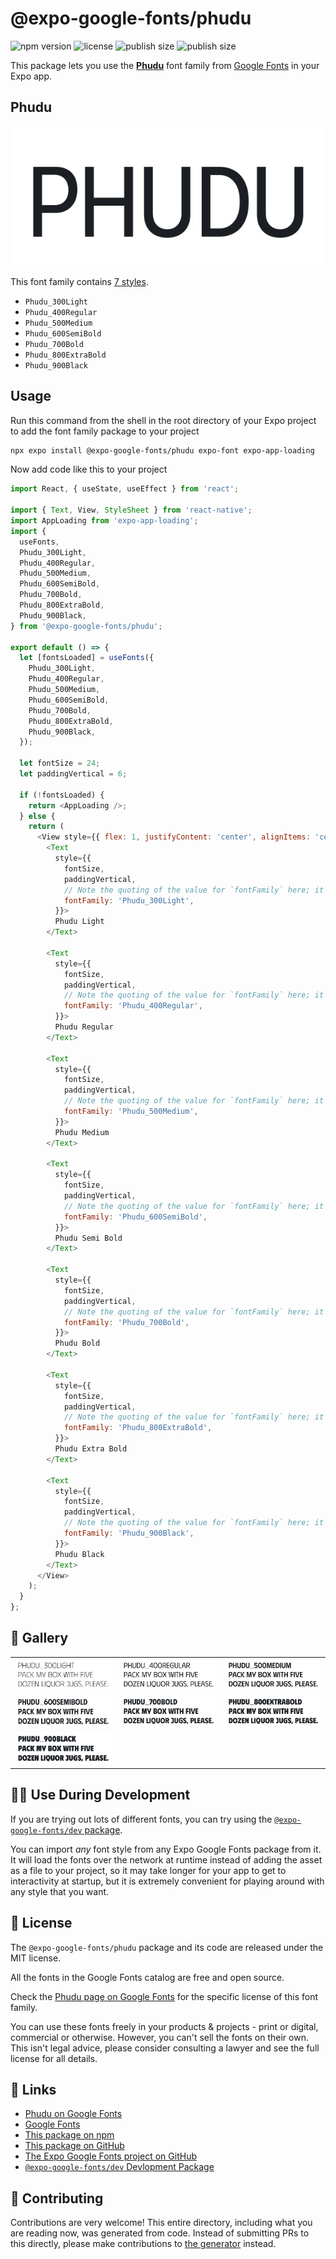 # @expo-google-fonts/phudu

![npm version](https://flat.badgen.net/npm/v/@expo-google-fonts/phudu)
![license](https://flat.badgen.net/github/license/expo/google-fonts)
![publish size](https://flat.badgen.net/packagephobia/install/@expo-google-fonts/phudu)
![publish size](https://flat.badgen.net/packagephobia/publish/@expo-google-fonts/phudu)

This package lets you use the [**Phudu**](https://fonts.google.com/specimen/Phudu) font family from [Google Fonts](https://fonts.google.com/) in your Expo app.

## Phudu

![Phudu](./font-family.png)

This font family contains [7 styles](#-gallery).

- `Phudu_300Light`
- `Phudu_400Regular`
- `Phudu_500Medium`
- `Phudu_600SemiBold`
- `Phudu_700Bold`
- `Phudu_800ExtraBold`
- `Phudu_900Black`

## Usage

Run this command from the shell in the root directory of your Expo project to add the font family package to your project
```sh
npx expo install @expo-google-fonts/phudu expo-font expo-app-loading
```

Now add code like this to your project
```js
import React, { useState, useEffect } from 'react';

import { Text, View, StyleSheet } from 'react-native';
import AppLoading from 'expo-app-loading';
import {
  useFonts,
  Phudu_300Light,
  Phudu_400Regular,
  Phudu_500Medium,
  Phudu_600SemiBold,
  Phudu_700Bold,
  Phudu_800ExtraBold,
  Phudu_900Black,
} from '@expo-google-fonts/phudu';

export default () => {
  let [fontsLoaded] = useFonts({
    Phudu_300Light,
    Phudu_400Regular,
    Phudu_500Medium,
    Phudu_600SemiBold,
    Phudu_700Bold,
    Phudu_800ExtraBold,
    Phudu_900Black,
  });

  let fontSize = 24;
  let paddingVertical = 6;

  if (!fontsLoaded) {
    return <AppLoading />;
  } else {
    return (
      <View style={{ flex: 1, justifyContent: 'center', alignItems: 'center' }}>
        <Text
          style={{
            fontSize,
            paddingVertical,
            // Note the quoting of the value for `fontFamily` here; it expects a string!
            fontFamily: 'Phudu_300Light',
          }}>
          Phudu Light
        </Text>

        <Text
          style={{
            fontSize,
            paddingVertical,
            // Note the quoting of the value for `fontFamily` here; it expects a string!
            fontFamily: 'Phudu_400Regular',
          }}>
          Phudu Regular
        </Text>

        <Text
          style={{
            fontSize,
            paddingVertical,
            // Note the quoting of the value for `fontFamily` here; it expects a string!
            fontFamily: 'Phudu_500Medium',
          }}>
          Phudu Medium
        </Text>

        <Text
          style={{
            fontSize,
            paddingVertical,
            // Note the quoting of the value for `fontFamily` here; it expects a string!
            fontFamily: 'Phudu_600SemiBold',
          }}>
          Phudu Semi Bold
        </Text>

        <Text
          style={{
            fontSize,
            paddingVertical,
            // Note the quoting of the value for `fontFamily` here; it expects a string!
            fontFamily: 'Phudu_700Bold',
          }}>
          Phudu Bold
        </Text>

        <Text
          style={{
            fontSize,
            paddingVertical,
            // Note the quoting of the value for `fontFamily` here; it expects a string!
            fontFamily: 'Phudu_800ExtraBold',
          }}>
          Phudu Extra Bold
        </Text>

        <Text
          style={{
            fontSize,
            paddingVertical,
            // Note the quoting of the value for `fontFamily` here; it expects a string!
            fontFamily: 'Phudu_900Black',
          }}>
          Phudu Black
        </Text>
      </View>
    );
  }
};

```

## 🔡 Gallery


||||
|-|-|-|
|![Phudu_300Light](./Phudu_300Light.ttf.png)|![Phudu_400Regular](./Phudu_400Regular.ttf.png)|![Phudu_500Medium](./Phudu_500Medium.ttf.png)||
|![Phudu_600SemiBold](./Phudu_600SemiBold.ttf.png)|![Phudu_700Bold](./Phudu_700Bold.ttf.png)|![Phudu_800ExtraBold](./Phudu_800ExtraBold.ttf.png)||
|![Phudu_900Black](./Phudu_900Black.ttf.png)||||


## 👩‍💻 Use During Development

If you are trying out lots of different fonts, you can try using the [`@expo-google-fonts/dev` package](https://github.com/expo/google-fonts/tree/master/font-packages/dev#readme).

You can import *any* font style from any Expo Google Fonts package from it. It will load the fonts
over the network at runtime instead of adding the asset as a file to your project, so it may take longer
for your app to get to interactivity at startup, but it is extremely convenient
for playing around with any style that you want.

## 📖 License

The `@expo-google-fonts/phudu` package and its code are released under the MIT license.

All the fonts in the Google Fonts catalog are free and open source.

Check the [Phudu page on Google Fonts](https://fonts.google.com/specimen/Phudu) for the specific license of this font family.

You can use these fonts freely in your products & projects - print or digital, commercial or otherwise. However, you can't sell the fonts on their own. This isn't legal advice, please consider consulting a lawyer and see the full license for all details.

## 🔗 Links

- [Phudu on Google Fonts](https://fonts.google.com/specimen/Phudu)
- [Google Fonts](https://fonts.google.com/)
- [This package on npm](https://www.npmjs.com/package/@expo-google-fonts/phudu)
- [This package on GitHub](https://github.com/expo/google-fonts/tree/master/font-packages/phudu)
- [The Expo Google Fonts project on GitHub](https://github.com/expo/google-fonts)
- [`@expo-google-fonts/dev` Devlopment Package](https://github.com/expo/google-fonts/tree/master/font-packages/dev)

## 🤝 Contributing

Contributions are very welcome! This entire directory, including what you are reading now, was generated from code. Instead of submitting PRs to this directly, please make contributions to [the generator](https://github.com/expo/google-fonts/tree/master/packages/generator) instead.
